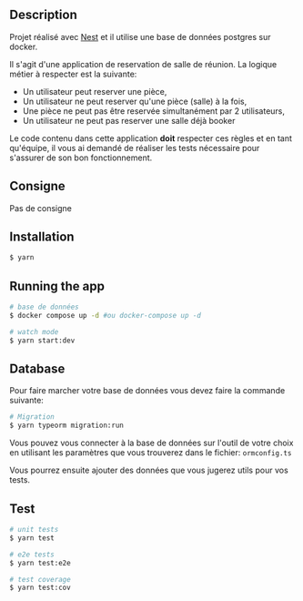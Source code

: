 
## Description

Projet réalisé avec [Nest](https://github.com/nestjs/nest) et il utilise une base de données postgres sur docker. 

Il s'agit d'une application de reservation de salle de réunion. La logique métier à respecter est la suivante:

  * Un utilisateur peut reserver une pièce,
  * Un utilisateur ne peut reserver qu'une pièce (salle) à la fois,
  * Une pièce ne peut pas être reservée simultanément par 2 utilisateurs,
  * Un utilisateur ne peut pas reserver une salle déjà booker

Le code contenu dans cette application **doit** respecter ces règles et en tant qu'équipe, il vous ai demandé de réaliser les tests nécessaire pour s'assurer de son bon fonctionnement.

## Consigne

Pas de consigne

## Installation

```bash
$ yarn
```


## Running the app

```bash
# base de données
$ docker compose up -d #ou docker-compose up -d

# watch mode
$ yarn start:dev
```

## Database

Pour faire marcher votre base de données vous devez faire la commande suivante:

```bash
# Migration
$ yarn typeorm migration:run

```

Vous pouvez vous connecter à la base de données sur l'outil de votre choix en utilisant les paramètres que vous trouverez dans le fichier: `ormconfig.ts`

Vous pourrez ensuite ajouter des données que vous jugerez utils pour vos tests.

## Test

```bash
# unit tests
$ yarn test

# e2e tests
$ yarn test:e2e

# test coverage
$ yarn test:cov
```
